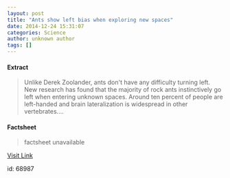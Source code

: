 ```yaml
---
layout: post
title: "Ants show left bias when exploring new spaces"
date: 2014-12-24 15:31:07
categories: Science
author: unknown author
tags: []
---
```



#### Extract
>Unlike Derek Zoolander, ants don't have any difficulty turning left. New research has found that the majority of rock ants instinctively go left when entering unknown spaces. Around ten percent of people are left-handed and brain lateralization is widespread in other vertebrates....

#### Factsheet
>factsheet unavailable

[Visit Link](http://feeds.sciencedaily.com/~r/sciencedaily/~3/Lmim4ar6BQs/141224103107.htm)

id:   68987
